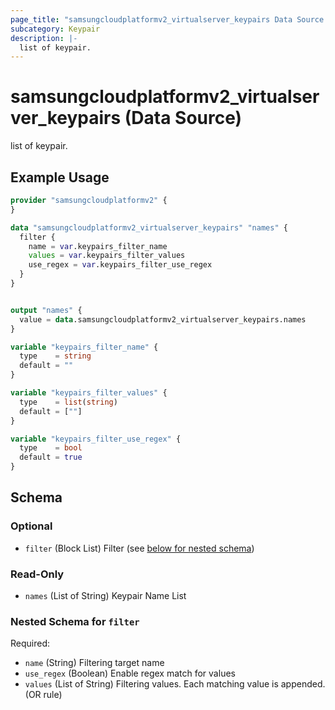 ```yaml
---
page_title: "samsungcloudplatformv2_virtualserver_keypairs Data Source - samsungcloudplatformv2"
subcategory: Keypair
description: |-
  list of keypair.
---
```


# samsungcloudplatformv2_virtualserver_keypairs (Data Source)

list of keypair.

## Example Usage

```terraform
provider "samsungcloudplatformv2" {
}

data "samsungcloudplatformv2_virtualserver_keypairs" "names" {
  filter {
    name = var.keypairs_filter_name
    values = var.keypairs_filter_values
    use_regex = var.keypairs_filter_use_regex
  }
}


output "names" {
  value = data.samsungcloudplatformv2_virtualserver_keypairs.names
}

variable "keypairs_filter_name" {
  type    = string
  default = ""
}

variable "keypairs_filter_values" {
  type    = list(string)
  default = [""]
}

variable "keypairs_filter_use_regex" {
  type    = bool
  default = true
}
```

<!-- schema generated by tfplugindocs -->
## Schema

### Optional

- `filter` (Block List) Filter (see [below for nested schema](#nestedblock--filter))

### Read-Only

- `names` (List of String) Keypair Name List

<a id="nestedblock--filter"></a>
### Nested Schema for `filter`

Required:

- `name` (String) Filtering target name
- `use_regex` (Boolean) Enable regex match for values
- `values` (List of String) Filtering values. Each matching value is appended. (OR rule)